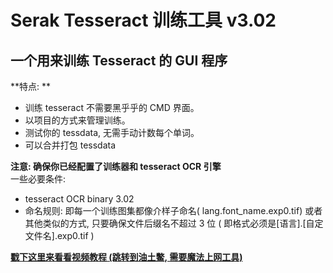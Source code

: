 # Serak Tesseract 训练工具 v3.02 #
## 一个用来训练 Tesseract 的 GUI 程序 ##



**特点: **


  * 训练 tesseract 不需要黑乎乎的 CMD 界面。
  * 以项目的方式来管理训练。
  * 测试你的 tessdata, 无需手动计数每个单词。
  * 可以合并打包 tessdata



**注意: 确保你已经配置了训练器和 tesseract OCR 引擎**
<br>一些必要条件:<br>
<ul><li>tesseract OCR binary 3.02<br>
</li><li>命名规则: 即每一个训练图集都像介样子命名( lang.font_name.exp0.tif) 或者其他类似的方式, 只要确保文件后缀名不超过 3 位 ( 即格式必须是[语言].[自定文件名].exp0.tif )<br>
</li></ul>

<a href='http://www.youtube.com/watch?v=47rgBL9NZkM'><b>戳下这里来看看视频教程 (跳转到油土鳖, 需要魔法上网工具)</b></a>
